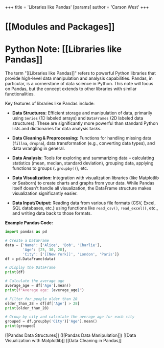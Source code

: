 +++
 title = 'Libraries like Pandas'
[params]
	author = 'Carson West'
+++
# [[Modules and Packages]]
# Python Note: [[Libraries like Pandas]] 
The term "[[Libraries like Pandas]]" refers to powerful Python libraries that provide high-level data manipulation and analysis capabilities. Pandas, in particular, is a cornerstone of data science in Python.  This note will focus on Pandas, but the concept extends to other libraries with similar functionalities.

Key features of libraries like Pandas include:

* **Data Structures:**  Efficient storage and manipulation of data, primarily using `Series` (1D labeled arrays) and `DataFrames` (2D labeled data structures).  These are significantly more powerful than standard Python lists and dictionaries for data analysis tasks.

* **Data Cleaning & Preprocessing:** Functions for handling missing data (`fillna`, `dropna`), data transformation (e.g., converting data types), and data wrangling in general.

* **Data Analysis:** Tools for exploring and summarizing data – calculating statistics (mean, median, standard deviation), grouping data, applying functions to groups (`.groupby()`), etc.

* **Data Visualization:**  Integration with visualization libraries (like Matplotlib or Seaborn) to create charts and graphs from your data.  While Pandas itself doesn't handle all visualization, the DataFrame structure makes visualization significantly easier.

* **Data Input/Output:** Reading data from various file formats (CSV, Excel, SQL databases, etc.) using functions like `read_csv()`, `read_excel()`, etc., and writing data back to those formats.


**Example Pandas Code:**

```python
import pandas as pd

# Create a DataFrame
data = {'Name': ['Alice', 'Bob', 'Charlie'],
        'Age': [25, 30, 28],
        'City': ['[[New York]]', 'London', 'Paris']}
df = pd.DataFrame(data)

# Display the DataFrame
print(df)

# Calculate the average age
average_age = df['Age'].mean()
print(f"Average age: {average_age}")

# Filter for people older than 28
older_than_28 = df[df['Age'] > 28]
print(older_than_28)

# Group by city and calculate the average age for each city
grouped = df.groupby('City')['Age'].mean()
print(grouped)
```

[[Pandas Data Structures]]  ([[Pandas Data Manipulation]]) [[Data Visualization with Matplotlib]] [[Data Cleaning in Pandas]]
